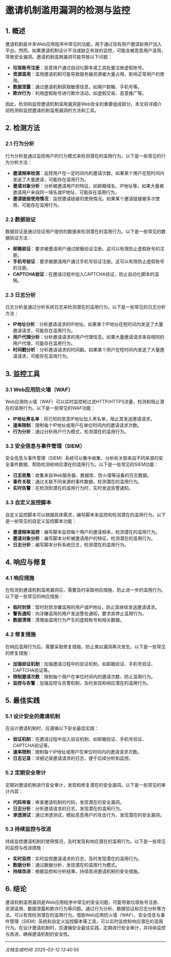 # 邀请机制滥用漏洞的检测与监控

## 1. 概述

邀请机制是许多Web应用程序中常见的功能，用于通过现有用户邀请新用户加入平台。然而，如果邀请机制设计不当或缺乏有效的监控，可能会被恶意用户滥用，导致安全漏洞。邀请机制滥用漏洞可能导致以下问题：

- **垃圾账号注册**：恶意用户通过自动化脚本或工具批量注册虚假账号。
- **资源滥用**：滥用邀请机制可能导致服务器资源被大量占用，影响正常用户的使用。
- **数据泄露**：通过邀请机制获取敏感信息，如用户邮箱、手机号等。
- **欺诈行为**：利用虚假账号进行欺诈活动，如虚假交易、恶意推广等。

因此，检测和监控邀请机制滥用漏洞是Web安全的重要组成部分。本文将详细介绍检测和监控邀请机制滥用漏洞的方法和工具。

## 2. 检测方法

### 2.1 行为分析

行为分析是通过监控用户的行为模式来检测潜在的滥用行为。以下是一些常见的行为分析方法：

- **邀请频率检测**：监控用户在一定时间内的邀请次数。如果某个用户在短时间内发送了大量邀请，可能存在滥用行为。
- **邀请对象分析**：分析被邀请用户的特征，如邮箱域名、IP地址等。如果大量被邀请用户来自同一域名或IP地址，可能存在滥用行为。
- **邀请链接使用情况**：监控邀请链接的使用情况。如果某个邀请链接被多次使用，可能存在滥用行为。

### 2.2 数据验证

数据验证是通过验证用户提供的数据来检测潜在的滥用行为。以下是一些常见的数据验证方法：

- **邮箱验证**：要求被邀请用户通过邮箱验证注册。这可以有效防止虚假账号的注册。
- **手机号验证**：要求被邀请用户通过手机号验证注册。这可以有效防止虚假账号的注册。
- **CAPTCHA验证**：在邀请过程中加入CAPTCHA验证，防止自动化脚本的滥用。

### 2.3 日志分析

日志分析是通过分析系统日志来检测潜在的滥用行为。以下是一些常见的日志分析方法：

- **IP地址分析**：分析邀请请求的IP地址。如果某个IP地址在短时间内发送了大量邀请请求，可能存在滥用行为。
- **用户代理分析**：分析邀请请求的用户代理信息。如果大量邀请请求来自相同的用户代理，可能存在滥用行为。
- **时间戳分析**：分析邀请请求的时间戳。如果某个用户在短时间内发送了大量邀请请求，可能存在滥用行为。

## 3. 监控工具

### 3.1 Web应用防火墙（WAF）

Web应用防火墙（WAF）可以实时监控和过滤HTTP/HTTPS流量，检测和阻止潜在的滥用行为。以下是一些常见的WAF功能：

- **IP地址黑名单**：将已知的恶意IP地址加入黑名单，阻止其发送邀请请求。
- **速率限制**：限制每个IP地址或用户在单位时间内的邀请请求次数。
- **行为分析**：通过分析用户行为模式，检测潜在的滥用行为。

### 3.2 安全信息与事件管理（SIEM）

安全信息与事件管理（SIEM）系统可以集中收集、分析和关联来自不同来源的安全事件数据，帮助检测和响应潜在的滥用行为。以下是一些常见的SIEM功能：

- **日志收集**：收集来自Web服务器、数据库、防火墙等设备的日志数据。
- **事件关联**：通过关联不同来源的事件数据，检测潜在的滥用行为。
- **实时告警**：在检测到潜在的滥用行为时，实时发送告警通知。

### 3.3 自定义监控脚本

自定义监控脚本可以根据具体需求，编写脚本来监控和检测潜在的滥用行为。以下是一些常见的自定义监控脚本功能：

- **邀请频率监控**：编写脚本监控每个用户的邀请频率，检测潜在的滥用行为。
- **邀请对象分析**：编写脚本分析被邀请用户的特征，检测潜在的滥用行为。
- **日志分析**：编写脚本分析系统日志，检测潜在的滥用行为。

## 4. 响应与修复

### 4.1 响应措施

在检测到邀请机制滥用漏洞后，需要及时采取响应措施，防止进一步的滥用行为。以下是一些常见的响应措施：

- **临时封禁**：暂时封禁涉嫌滥用的用户或IP地址，防止其继续发送邀请请求。
- **警告通知**：向涉嫌滥用的用户发送警告通知，要求其停止滥用行为。
- **数据清理**：清理由滥用行为产生的虚假账号和相关数据。

### 4.2 修复措施

在响应滥用行为后，需要采取修复措施，防止类似漏洞再次发生。以下是一些常见的修复措施：

- **加强验证机制**：加强邀请过程中的验证机制，如邮箱验证、手机号验证、CAPTCHA验证等。
- **限制邀请次数**：限制每个用户在单位时间内的邀请次数，防止滥用行为。
- **监控与告警**：加强监控与告警机制，及时发现和响应潜在的滥用行为。

## 5. 最佳实践

### 5.1 设计安全的邀请机制

在设计邀请机制时，应遵循以下安全最佳实践：

- **验证机制**：在邀请过程中加入验证机制，如邮箱验证、手机号验证、CAPTCHA验证等。
- **速率限制**：限制每个IP地址或用户在单位时间内的邀请请求次数。
- **日志记录**：详细记录邀请请求的日志，便于后续分析和监控。

### 5.2 定期安全审计

定期对邀请机制进行安全审计，发现和修复潜在的安全漏洞。以下是一些常见的审计内容：

- **代码审查**：审查邀请机制的代码，发现潜在的安全漏洞。
- **日志分析**：分析邀请请求的日志，发现潜在的滥用行为。
- **渗透测试**：通过渗透测试，模拟恶意用户的攻击行为，发现潜在的安全漏洞。

### 5.3 持续监控与改进

持续监控邀请机制的使用情况，及时发现和响应潜在的滥用行为。以下是一些常见的监控与改进措施：

- **实时监控**：实时监控邀请请求的日志，及时发现潜在的滥用行为。
- **数据分析**：通过数据分析，发现潜在的滥用行为模式。
- **持续改进**：根据监控和分析结果，持续改进邀请机制的安全措施。

## 6. 结论

邀请机制滥用漏洞是Web应用程序中常见的安全问题，可能导致垃圾账号注册、资源滥用、数据泄露和欺诈行为等问题。通过行为分析、数据验证和日志分析等方法，可以有效检测潜在的滥用行为。借助Web应用防火墙（WAF）、安全信息与事件管理（SIEM）系统和自定义监控脚本等工具，可以实时监控和响应潜在的滥用行为。在设计邀请机制时，应遵循安全最佳实践，定期进行安全审计，并持续监控与改进，确保邀请机制的安全性。

---

*文档生成时间: 2025-03-12 13:40:55*
